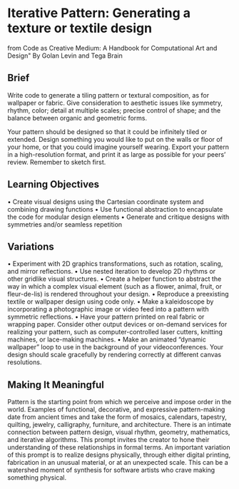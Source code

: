 # Iterative Pattern: Generating a texture or textile design
from Code as Creative Medium: A Handbook for Computational Art and Design"
By Golan Levin and Tega Brain


## Brief

Write code to generate a tiling pattern or textural composition, as for wallpaper or fabric. Give consideration to aesthetic issues like symmetry, rhythm, color; detail at multiple scales; precise control of shape; and the balance between organic and geometric forms.

Your pattern should be designed so that it could be infinitely tiled or extended. Design something you would like to put on the walls or floor of your home, or that you could imagine yourself wearing. Export your pattern in a high-resolution format, and print it as large as possible for your peers’ review. Remember to sketch first.

## Learning Objectives
• Create visual designs using the Cartesian coordinate system and combining drawing functions
• Use functional abstraction to encapsulate the code for modular design elements
• Generate and critique designs with symmetries and/or seamless repetition

## Variations
• Experiment with 2D graphics transformations, such as rotation, scaling, and mirror reflections.
• Use nested iteration to develop 2D rhythms or other gridlike visual structures.
• Create a helper function to abstract the way in which a complex visual element (such as a flower, animal, fruit, or fleur-de-lis) is rendered throughout your design.
• Reproduce a preexisting textile or wallpaper design using code only.
• Make a kaleidoscope by incorporating a photographic image or video feed into a pattern with symmetric reflections.
• Have your pattern printed on real fabric or wrapping paper. Consider other output devices or on-demand services for realizing your pattern, such as computer-controlled laser cutters, knitting machines, or lace-making machines.
• Make an animated “dynamic wallpaper” loop to use in the background of your videoconferences. Your design should scale gracefully by rendering correctly at different canvas resolutions.

## Making It Meaningful
Pattern is the starting point from which we perceive and impose order in the world. Examples of functional, decorative, and expressive pattern-making date from ancient times and take the form of mosaics, calendars, tapestry, quilting, jewelry, calligraphy,
furniture, and architecture. There is an intimate connection between pattern design, visual rhythm, geometry, mathematics, and iterative algorithms. This prompt invites the creator to hone their understanding of these relationships in formal terms. An important variation of this prompt is to realize designs physically, through either digital printing, fabrication in an unusual material, or at an unexpected scale. This can be a watershed moment of synthesis for software artists who crave making something physical.
